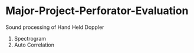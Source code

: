 # Major-Project-Perforator-Evaluation
Sound processing of Hand Held Doppler
1. Spectrogram
2. Auto Correlation
